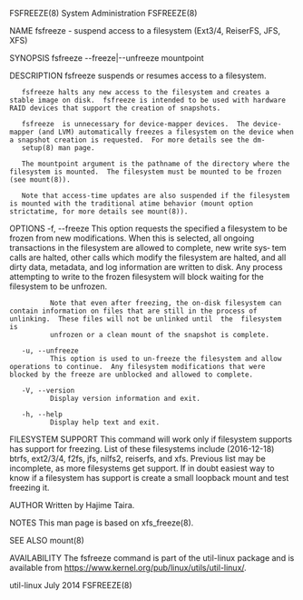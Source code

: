 FSFREEZE(8)                                                                                 System Administration                                                                                 FSFREEZE(8)

NAME
       fsfreeze - suspend access to a filesystem (Ext3/4, ReiserFS, JFS, XFS)

SYNOPSIS
       fsfreeze --freeze|--unfreeze mountpoint

DESCRIPTION
       fsfreeze suspends or resumes access to a filesystem.

       fsfreeze halts any new access to the filesystem and creates a stable image on disk.  fsfreeze is intended to be used with hardware RAID devices that support the creation of snapshots.

       fsfreeze  is unnecessary for device-mapper devices.  The device-mapper (and LVM) automatically freezes a filesystem on the device when a snapshot creation is requested.  For more details see the dm‐
       setup(8) man page.

       The mountpoint argument is the pathname of the directory where the filesystem is mounted.  The filesystem must be mounted to be frozen (see mount(8)).

       Note that access-time updates are also suspended if the filesystem is mounted with the traditional atime behavior (mount option strictatime, for more details see mount(8)).

OPTIONS
       -f, --freeze
              This option requests the specified a filesystem to be frozen from new modifications.  When this is selected, all ongoing transactions in the filesystem are allowed to complete, new write sys‐
              tem calls are halted, other calls which modify the filesystem are halted, and all dirty data, metadata, and log information are written to disk.  Any process attempting to write to the frozen
              filesystem will block waiting for the filesystem to be unfrozen.

              Note that even after freezing, the on-disk filesystem can contain information on files that are still in the process of unlinking.  These files will not be unlinked until  the  filesystem  is
              unfrozen or a clean mount of the snapshot is complete.

       -u, --unfreeze
              This option is used to un-freeze the filesystem and allow operations to continue.  Any filesystem modifications that were blocked by the freeze are unblocked and allowed to complete.

       -V, --version
              Display version information and exit.

       -h, --help
              Display help text and exit.

FILESYSTEM SUPPORT
       This command will work only if filesystem supports has support for freezing.  List of these filesystems include (2016-12-18) btrfs, ext2/3/4, f2fs, jfs, nilfs2, reiserfs, and xfs.  Previous list may
       be incomplete, as more filesystems get support.  If in doubt easiest way to know if a filesystem has support is create a small loopback mount and test freezing it.

AUTHOR
       Written by Hajime Taira.

NOTES
       This man page is based on xfs_freeze(8).

SEE ALSO
       mount(8)

AVAILABILITY
       The fsfreeze command is part of the util-linux package and is available from https://www.kernel.org/pub/linux/utils/util-linux/.

util-linux                                                                                        July 2014                                                                                       FSFREEZE(8)

